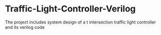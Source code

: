 # Traffic-Light-Controller-Verilog

The project includes system design of a t intersection traffic light controller and its verilog code
